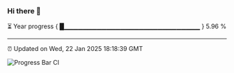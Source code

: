 ### Hi there 👋

⏳ Year progress { █▁▁▁▁▁▁▁▁▁▁▁▁▁▁▁▁▁▁▁▁▁▁▁▁▁▁▁▁▁ } 5.96 %

---

⏰ Updated on Wed, 22 Jan 2025 18:18:39 GMT

![Progress Bar CI](https://github.com/liununu/liununu/workflows/Progress%20Bar%20CI/badge.svg)
